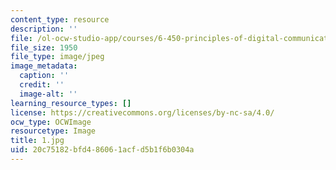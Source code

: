 ```yaml
---
content_type: resource
description: ''
file: /ol-ocw-studio-app/courses/6-450-principles-of-digital-communications-i-fall-2006/20c75182bfd486061acfd5b1f6b0304a_1.jpg
file_size: 1950
file_type: image/jpeg
image_metadata:
  caption: ''
  credit: ''
  image-alt: ''
learning_resource_types: []
license: https://creativecommons.org/licenses/by-nc-sa/4.0/
ocw_type: OCWImage
resourcetype: Image
title: 1.jpg
uid: 20c75182-bfd4-8606-1acf-d5b1f6b0304a
---
```

